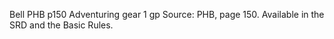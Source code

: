 Bell
PHB
p150
Adventuring gear
1 gp
Source: PHB, page 150. Available in the SRD and the Basic Rules.